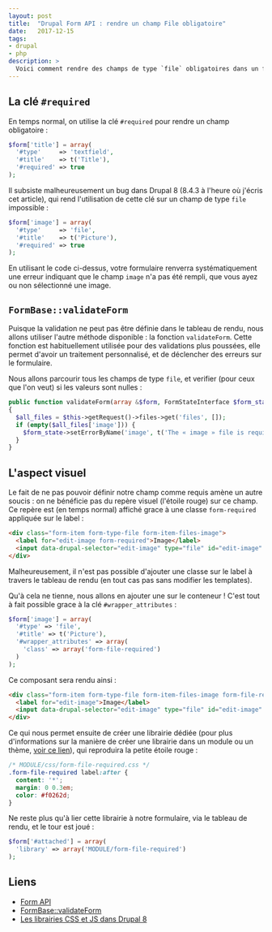 ```yaml
---
layout: post
title:  "Drupal Form API : rendre un champ File obligatoire"
date:   2017-12-15
tags:
- drupal
- php
description: >
  Voici comment rendre des champs de type `file` obligatoires dans un formulaire, avec Drupal 8.
---
```


## La clé `#required`

En temps normal, on utilise la clé `#required` pour rendre un champ obligatoire :

```php
$form['title'] = array(
  '#type'     => 'textfield',
  '#title'    => t('Title'),
  '#required' => true
);
```

Il subsiste malheureusement un bug dans Drupal 8 (8.4.3 à l'heure où j'écris cet article), qui rend l'utilisation de cette clé sur un champ de type `file` impossible :

```php
$form['image'] = array(
  '#type'     => 'file',
  '#title'    => t('Picture'),
  '#required' => true
);
```

En utilisant le code ci-dessus, votre formulaire renverra systématiquement une erreur indiquant que le champ `image` n'a pas été rempli, que vous ayez ou non sélectionné une image.

## `FormBase::validateForm`

Puisque la validation ne peut pas être définie dans le tableau de rendu, nous allons utiliser l'autre méthode disponible : la fonction `validateForm`. Cette fonction est habituellement utilisée pour des validations plus poussées, elle permet d'avoir un traitement personnalisé, et de déclencher des erreurs sur le formulaire.

Nous allons parcourir tous les champs de type `file`, et verifier (pour ceux que l'on veut) si les valeurs sont nulles :

```php
public function validateForm(array &$form, FormStateInterface $form_state)
{
  $all_files = $this->getRequest()->files->get('files', []);
  if (empty($all_files['image'])) {
    $form_state->setErrorByName('image', t('The « image » file is required.'));
  }
}
```

## L'aspect visuel

Le fait de ne pas pouvoir définir notre champ comme requis amène un autre soucis : on ne bénéficie pas du repère visuel (l'étoile rouge) sur ce champ. Ce repère est (en temps normal) affiché grace à une classe `form-required` appliquée sur le label :

```html
<div class="form-item form-type-file form-item-files-image">
  <label for="edit-image form-required">Image</label>
  <input data-drupal-selector="edit-image" type="file" id="edit-image" name="files[image]" size="60" class="form-file">
</div>
```

Malheureusement, il n'est pas possible d'ajouter une classe sur le label à travers le tableau de rendu (en tout cas pas sans modifier les templates).

Qu'à cela ne tienne, nous allons en ajouter une sur le conteneur ! C'est tout à fait possible grace à la clé `#wrapper_attributes` :

```php
$form['image'] = array(
  '#type' => 'file',
  '#title' => t('Picture'),
  '#wrapper_attributes' => array(
    'class' => array('form-file-required')
  )
);
```

Ce composant sera rendu ainsi :

```html
<div class="form-item form-type-file form-item-files-image form-file-required">
  <label for="edit-image">Image</label>
  <input data-drupal-selector="edit-image" type="file" id="edit-image" name="files[image]" size="60" class="form-file">
</div>
```

Ce qui nous permet ensuite de créer une librairie dédiée (pour plus d'informations sur la manière de créer une librairie dans un module ou un thème, [voir ce lien](https://www.drupal.org/docs/8/theming-drupal-8/adding-stylesheets-css-and-javascript-js-to-a-drupal-8-theme)), qui reproduira la petite étoile rouge :

```css
/* MODULE/css/form-file-required.css */
.form-file-required label:after {
  content: '*';
  margin: 0 0.3em;
  color: #f0262d;
}
```

Ne reste plus qu'à lier cette librairie à notre formulaire, via le tableau de rendu, et le tour est joué :

```php
$form['#attached'] = array(
  'library' => array('MODULE/form-file-required')
);
```

## Liens

- [Form API](https://www.drupal.org/docs/8/api/form-api/introduction-to-form-api)
- [FormBase::validateForm](https://api.drupal.org/api/drupal/core%21lib%21Drupal%21Core%21Form%21FormBase.php/function/FormBase%3A%3AvalidateForm/8.4.x)
- [Les librairies CSS et JS dans Drupal 8](https://www.drupal.org/docs/8/theming-drupal-8/adding-stylesheets-css-and-javascript-js-to-a-drupal-8-theme)
